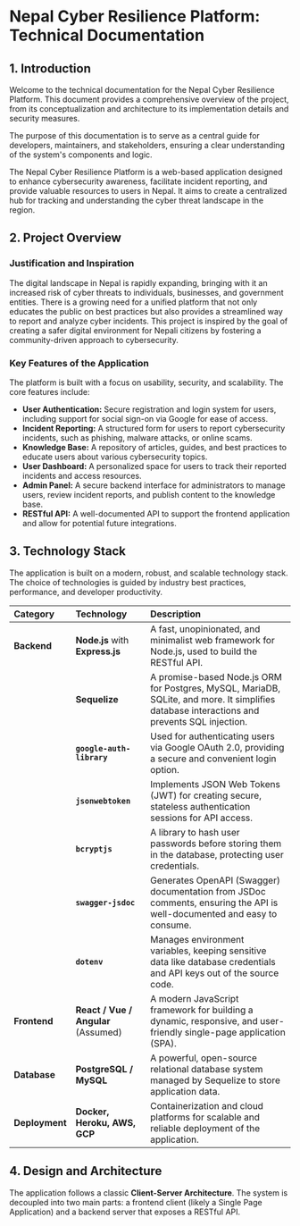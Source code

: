 # Nepal Cyber Resilience Platform: Technical Documentation

## 1. Introduction

Welcome to the technical documentation for the Nepal Cyber Resilience Platform. This document provides a comprehensive overview of the project, from its conceptualization and architecture to its implementation details and security measures.

The purpose of this documentation is to serve as a central guide for developers, maintainers, and stakeholders, ensuring a clear understanding of the system's components and logic.

The Nepal Cyber Resilience Platform is a web-based application designed to enhance cybersecurity awareness, facilitate incident reporting, and provide valuable resources to users in Nepal. It aims to create a centralized hub for tracking and understanding the cyber threat landscape in the region.

## 2. Project Overview

### Justification and Inspiration

The digital landscape in Nepal is rapidly expanding, bringing with it an increased risk of cyber threats to individuals, businesses, and government entities. There is a growing need for a unified platform that not only educates the public on best practices but also provides a streamlined way to report and analyze cyber incidents. This project is inspired by the goal of creating a safer digital environment for Nepali citizens by fostering a community-driven approach to cybersecurity.

### Key Features of the Application

The platform is built with a focus on usability, security, and scalability. The core features include:

*   **User Authentication:** Secure registration and login system for users, including support for social sign-on via Google for ease of access.
*   **Incident Reporting:** A structured form for users to report cybersecurity incidents, such as phishing, malware attacks, or online scams.
*   **Knowledge Base:** A repository of articles, guides, and best practices to educate users about various cybersecurity topics.
*   **User Dashboard:** A personalized space for users to track their reported incidents and access resources.
*   **Admin Panel:** A secure backend interface for administrators to manage users, review incident reports, and publish content to the knowledge base.
*   **RESTful API:** A well-documented API to support the frontend application and allow for potential future integrations.

## 3. Technology Stack

The application is built on a modern, robust, and scalable technology stack. The choice of technologies is guided by industry best practices, performance, and developer productivity.

| Category      | Technology                                                              | Description                                                                                                                              |
| :------------ | :---------------------------------------------------------------------- | :--------------------------------------------------------------------------------------------------------------------------------------- |
| **Backend**   | **Node.js** with **Express.js**                                         | A fast, unopinionated, and minimalist web framework for Node.js, used to build the RESTful API.                                          |
|               | **Sequelize**                                                           | A promise-based Node.js ORM for Postgres, MySQL, MariaDB, SQLite, and more. It simplifies database interactions and prevents SQL injection. |
|               | **`google-auth-library`**                                               | Used for authenticating users via Google OAuth 2.0, providing a secure and convenient login option.                                      |
|               | **`jsonwebtoken`**                                                      | Implements JSON Web Tokens (JWT) for creating secure, stateless authentication sessions for API access.                                  |
|               | **`bcryptjs`**                                                          | A library to hash user passwords before storing them in the database, protecting user credentials.                                       |
|               | **`swagger-jsdoc`**                                                     | Generates OpenAPI (Swagger) documentation from JSDoc comments, ensuring the API is well-documented and easy to consume.                |
|               | **`dotenv`**                                                            | Manages environment variables, keeping sensitive data like database credentials and API keys out of the source code.                   |
| **Frontend**  | **React / Vue / Angular** (Assumed)                                     | A modern JavaScript framework for building a dynamic, responsive, and user-friendly single-page application (SPA).                     |
| **Database**  | **PostgreSQL / MySQL**                                                  | A powerful, open-source relational database system managed by Sequelize to store application data.                                     |
| **Deployment**| **Docker, Heroku, AWS, GCP**                                            | Containerization and cloud platforms for scalable and reliable deployment of the application.                                            |

## 4. Design and Architecture

The application follows a classic **Client-Server Architecture**. The system is decoupled into two main parts: a frontend client (likely a Single Page Application) and a backend server that exposes a RESTful API.

